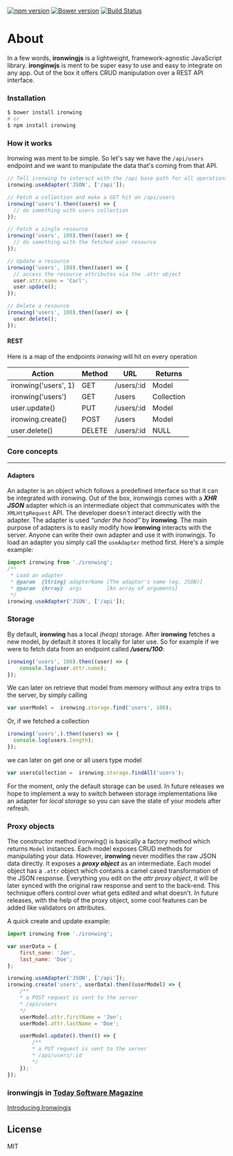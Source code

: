 [![npm version](https://badge.fury.io/js/ironwing.svg)](http://badge.fury.io/js/ironwing)
[![Bower version](https://badge.fury.io/bo/ironwing.svg)](http://badge.fury.io/bo/ironwing)
[![Build Status](https://travis-ci.org/andrei-cacio/ironwing.svg?branch=master)](https://travis-ci.org/andrei-cacio/ironwing)

# About

In a few words, **ironwingjs** is a lightweight, framework-agnostic JavaScript library. **ironginwjs** is ment to be super easy to use and easy to integrate on any app. Out of the box it offers CRUD manipulation over a REST API interface.

### Installation

```sh
$ bower install ironwing
# or
$ npm install ironwing
```

### How it works

Ironwing was ment to be simple. So let's say we have the `/api/users` endpoint and we want to manipulate the data that's coming from that API.

```javascript
// Tell ironwing to interact with the /api base path for all operations
ironwing.useAdapter('JSON', ['/api']);

// Fetch a collection and make a GET hit on /api/users
ironwing('users').then((users) => {
  // do something with users collection
});

// Fetch a single resource
ironwing('users', 100).then((user) => {
  // do something with the fetched user resource
});

// Update a resource
ironwing('users', 100).then((user) => {
  // access the resource attributes via the .attr object
  user.attr.name = 'Carl';
  user.update();
});

// Delete a resource
ironwing('users', 100).then((user) => {
  user.delete();
});
```

#### REST
Here is a map of the endpoints *ironwing* will hit on every operation

| Action            | Method | URL        | Returns    |
| ----------------- | -------|------------|----------- |
| ironwing('users', 1) | GET    | /users/:id | Model      |
| ironwing('users')    | GET    | /users     | Collection |
| user.update()     | PUT    | /users/:id | Model      |
| ironwing.create()        | POST   | /users     | Model      |
| user.delete()     | DELETE | /users/:id | NULL       |

### Core concepts
___

#### Adapters

An adapter is an object which follows a predefined interface so that it can be integrated with ironwing. Out of the box, ironwingjs comes with a ***XHR JSON*** adapter which is an intermediate object that communicates with the `XMLHttpRequest` API. The developer doesn't interact directly with the adapter. The adapter is used *“under the hood”* by **ironwing**. The main purpose of adapters is to easily modify how **ironwing** interacts with the server. Anyone can write their own adapter and use it with ironwingjs. To load an adapter you simply call the `useAdapter` method first.
Here's a simple example:
```javascript
import ironwing from './ironwing';
/**
 * Load an adapter
 * @param  {String} adapterName [The adapter's name (eg. JSON)]
 * @param  {Array}  args        [An array of arguments]
 */
ironwing.useAdapter('JSON', ['/api']);
```
### Storage

By default, **ironwing** has a local *(heap)* storage. After **ironwing** fetches a new model, by default it stores it locally for later use. So for example if we were to fetch data from an endpoint called ***/users/100***:
```javascript
ironwing('users', 100).then((user) => { 
    console.log(user.attr.name); 
});
```
We can later on retrieve that model from memory without any extra trips to the server, by simply calling
```javascript 
var userModel =  ironwing.storage.find('users', 100);
```
Or, if we fetched a collection
```javascript
ironwing('users',).then((users) => { 
  console.log(users.length); 
});
```
we can later on get one or all users type model
```javascript
var usersCollection =  ironwing.storage.findAll('users');
```
For the moment, only the default storage can be used. In future releases we hope to implement a way to switch between storage implementations like an adapter for *local storage* so you can save the state of your models after refresh.

### Proxy objects

The constructor method ironwing() is basically a factory method which returns `Model` instances. Each model exposes CRUD methods for manipulating your data. However, **ironwing** never modifies the raw JSON data directly. It exposes a ***proxy object*** as an intermediate. Each model object has a `.attr` object which contains a camel cased transformation of the JSON response. Everything you edit on the *attr proxy object*, it will be later synced with the original raw response and sent to the back-end. This technique offers control over what gets edited and what doesn't. In future releases, with the help of the proxy object, some cool features can be added like validators on attributes.

A quick create and update example:
```javascript
import ironwing from './ironwing';

var userData = {
    first_name: 'Jon',
    last_name: 'Doe';
};

ironwing.useAdapter('JSON', ['/api']);
ironwing.create('users', userData).then((userModel) => {
    /**
    * a POST request is sent to the server
    * /api/users
    */
    userModel.attr.firstName = 'Jon';
    userModel.attr.lastName = 'Doe';

    userModel.update().then(() => {
        /**
        * a PUT request is sent to the server
        * /api/users/:id
        */
    });
});
```

### ironwingjs in [Today Software Magazine](http://www.todaysoftmag.com)

[Introducing Ironwingjs](http://www.todaysoftmag.com/article/1703/introducing-ironwingjs)

License
----

MIT
